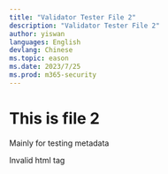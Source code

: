```yaml
---
title: "Validator Tester File 2"
description: "Validator Tester File 2"
author: yiswan
languages: English
devlang: Chinese
ms.topic: eason
ms.date: 2023/7/25
ms.prod: m365-security
---
```


# This is file 2

Mainly for testing metadata

<abc>Invalid html tag</abc>